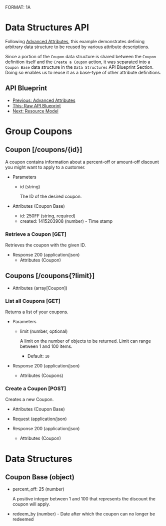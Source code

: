 FORMAT: 1A

# Data Structures API
Following [Advanced Attributes](09.%20Advanced%20Attributes.md), this example
demonstrates defining arbitrary data structure to be reused by various
attribute descriptions.

Since a portion of the `Coupon` data structure is shared between the `Coupon`
definition itself and the `Create a Coupon` action, it was separated into a
`Coupon Base` data structure in the `Data Structures` API Blueprint Section.
Doing so enables us to reuse it as a base-type of other attribute definitions.

## API Blueprint
+ [Previous: Advanced Attributes](09.%20Advanced%20Attributes.md)
+ [This: Raw API Blueprint](https://raw.github.com/apiaryio/api-blueprint/master/examples/10.%20Data%20Structures.md)
+ [Next: Resource Model](11.%20Resource%20Model.md)

# Group Coupons

## Coupon [/coupons/{id}]
A coupon contains information about a percent-off or amount-off discount you
might want to apply to a customer.

+ Parameters
    + id (string)

        The ID of the desired coupon.

+ Attributes (Coupon Base)
    + id: 250FF (string, required)
    + created: 1415203908 (number) - Time stamp

### Retrieve a Coupon [GET]
Retrieves the coupon with the given ID.

+ Response 200 (application/json)
    + Attributes (Coupon)

## Coupons [/coupons{?limit}]

+ Attributes (array[Coupon])

### List all Coupons [GET]
Returns a list of your coupons.

+ Parameters
    + limit (number, optional)

        A limit on the number of objects to be returned. Limit can range
        between 1 and 100 items.

        + Default: `10`

+ Response 200 (application/json)
    + Attributes (Coupons)

### Create a Coupon [POST]
Creates a new Coupon.

+ Attributes (Coupon Base)

+ Request (application/json)

+ Response 200 (application/json)
    + Attributes (Coupon)

# Data Structures

## Coupon Base (object)
+ percent_off: 25 (number)

    A positive integer between 1 and 100 that represents the discount the
    coupon will apply.

+ redeem_by (number) - Date after which the coupon can no longer be redeemed